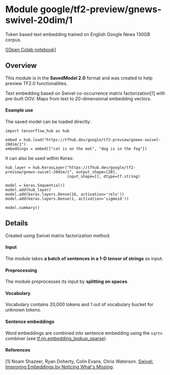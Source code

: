# Module google/tf2-preview/gnews-swivel-20dim/1
Token based text embedding trained on English Google News
130GB corpus.

<!-- dataset: Google News -->
<!-- asset-path: legacy -->
<!-- language: en -->
<!-- module-type: text-embedding -->
<!-- network-architecture: Swivel -->
<!-- fine-tunable: true -->
<!-- format: saved_model_2 -->


[![Open Colab notebook]](https://colab.research.google.com/github/tensorflow/hub/blob/master/examples/colab/tf2_text_classification.ipynb)

## Overview
This module is in the **SavedModel 2.0** format and was created to help preview
TF2.0 functionalities.

Text embedding based on Swivel co-occurrence matrix factorization[1] with
pre-built OOV. Maps from text to 20-dimensional embedding vectors.

#### Example use
The saved model can be loaded directly:

```
import tensorflow_hub as hub

embed = hub.load("https://tfhub.dev/google/tf2-preview/gnews-swivel-20dim/1")
embeddings = embed(["cat is on the mat", "dog is in the fog"])
```

It can also be used within Keras:

```
hub_layer = hub.KerasLayer("https://tfhub.dev/google/tf2-preview/gnews-swivel-20dim/1", output_shape=[20],
                           input_shape=[], dtype=tf.string)

model = keras.Sequential()
model.add(hub_layer)
model.add(keras.layers.Dense(16, activation='relu'))
model.add(keras.layers.Dense(1, activation='sigmoid'))

model.summary()
```

## Details
Created using Swivel matrix factorization method.

#### Input
The module takes **a batch of sentences in a 1-D tensor of strings** as input.

#### Preprocessing
The module preprocesses its input by **splitting on spaces**.

#### Vocabulary
Vocabulary contains 20,000 tokens and 1 out of vocabulary bucket for unknown
tokens.

#### Sentence embeddings
Word embeddings are combined into sentence embedding using the `sqrtn` combiner
(see [tf.nn.embedding_lookup_sparse](https://www.tensorflow.org/api_docs/python/tf/nn/embedding_lookup_sparse)).

#### References
[1] Noam Shazeer, Ryan Doherty, Colin Evans, Chris Waterson.
[Swivel: Improving Embeddings by Noticing What's Missing](https://arxiv.org/abs/1602.02215).

